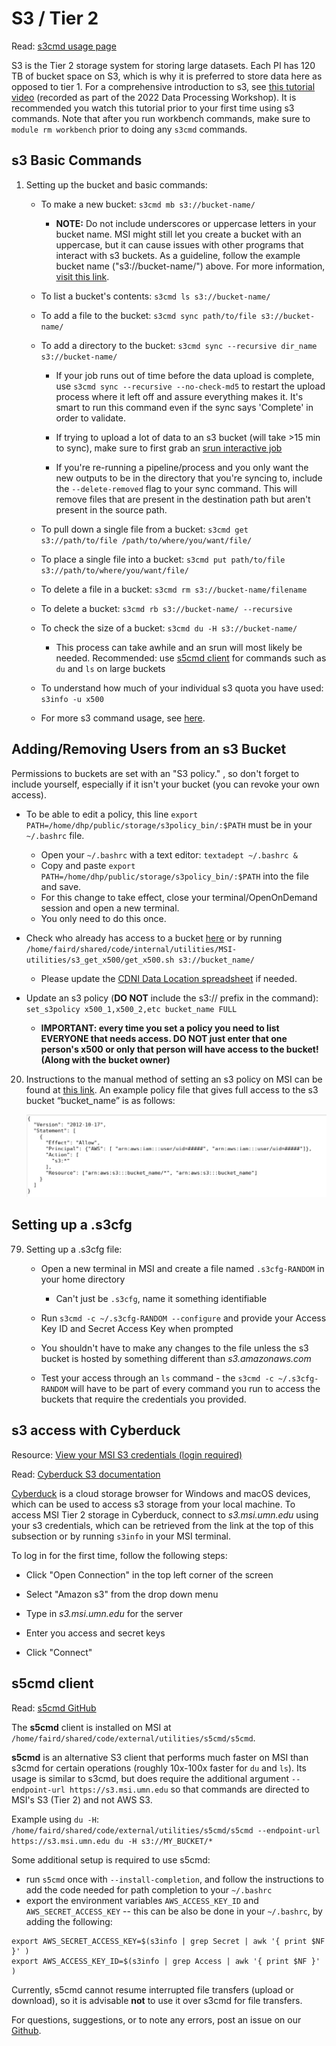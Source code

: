 # S3 / Tier 2

Read: [s3cmd usage page](https://s3tools.org/usage)


S3 is the Tier 2 storage system for storing large datasets. Each PI has 120 TB of bucket space on S3, which is why it is preferred to store data here as opposed to tier 1. For a comprehensive introduction to s3, see [this tutorial video](https://drive.google.com/drive/folders/1Oz3i5lbld5VmXGdhWagOMWYOIJmgrJA4) (recorded as part of the 2022 Data Processing Workshop). It is recommended you watch this tutorial prior to your first time using s3 commands. Note that after you run workbench commands, make sure to `module rm workbench` prior to doing any `s3cmd` commands.


## s3 Basic Commands

1. Setting up the bucket and basic commands:

    - To make a new bucket: `s3cmd mb s3://bucket-name/`

        - **NOTE:** Do not include underscores or uppercase letters in your bucket name. MSI might still let you create a bucket with an uppercase, but it can cause issues with other programs that interact with s3 buckets. As a guideline, follow the example bucket name ("s3://bucket-name/") above. For more information, [visit this link](https://docs.aws.amazon.com/AmazonS3/latest/userguide/bucketnamingrules.html).

    - To list a bucket's contents: `s3cmd ls s3://bucket-name/`

    - To add a file to the bucket: `s3cmd sync path/to/file s3://bucket-name/`
   
    - To add a directory to the bucket: `s3cmd sync --recursive dir_name s3://bucket-name/ `
        - If your job runs out of time before the data upload is complete, use `s3cmd sync --recursive --no-check-md5` to restart the upload process where it left off and assure 
        everything makes it. It's smart to run this command even if the sync says 'Complete' in order to validate. 

        - If trying to upload a lot of data to an s3 bucket (will take >15 min to sync), make sure to first grab an [srun interactive job](slurm_params.md)
          
        - If you're re-running a pipeline/process and you only want the new outputs to be in the directory that you're syncing to, include the `--delete-removed` flag to your sync command. This will remove files that are present in the destination path but aren't present in the source path.

    - To pull down a single file from a bucket: `s3cmd get s3://path/to/file /path/to/where/you/want/file/`

    - To place a single file into a bucket: `s3cmd put path/to/file s3://path/to/where/you/want/file/`

    - To delete a file in a bucket: `s3cmd rm s3://bucket-name/filename` 

    - To delete a bucket: `s3cmd rb s3://bucket-name/ --recursive` 

    - To check the size of a bucket: `s3cmd du -H s3://bucket-name/`

        - This process can take awhile and an srun will most likely be needed. Recommended: use [s5cmd client](#s5cmd-client) for commands such as `du` and `ls` on large buckets

    - To understand how much of your individual s3 quota you have used: `s3info -u x500`

    - For more s3 command usage, see [here](https://s3tools.org/usage).

## Adding/Removing Users from an s3 Bucket  

Permissions to buckets are set with an "S3 policy." , so don't forget to include yourself, especially if it isn't your bucket (you can revoke your own access).

- To be able to edit a policy, this line `export PATH=/home/dhp/public/storage/s3policy_bin/:$PATH` must be in your `~/.bashrc` file. 
    - Open your `~/.bashrc` with a text editor: `textadept ~/.bashrc &`
    - Copy and paste `export PATH=/home/dhp/public/storage/s3policy_bin/:$PATH` into the file and save.
    - For this change to take effect, close your terminal/OpenOnDemand session and open a new terminal.
    - You only need to do this once. 

- Check who already has access to a bucket [here](https://docs.google.com/spreadsheets/d/1QpKYJQqhuxoQhErBscAEev9npsd1RgKS8KdCL6FiuEo/edit?gid=0#gid=0) or by running `/home/faird/shared/code/internal/utilities/MSI-utilities/s3_get_x500/get_x500.sh s3://bucket_name/`
    
    - Please update the [CDNI Data Location spreadsheet](https://docs.google.com/spreadsheets/d/1QpKYJQqhuxoQhErBscAEev9npsd1RgKS8KdCL6FiuEo/edit?gid=0#gid=0) if needed. 

- Update an s3 policy (**DO NOT** include the s3:// prefix in the command): `set_s3policy x500_1,x500_2,etc bucket_name FULL` 

    - **IMPORTANT: every time you set a policy you need to list EVERYONE that needs access. DO NOT just enter that one person's x500 or only that person will have access to the bucket! (Along with the bucket owner)**

20. Instructions to the manual method of setting an s3 policy on MSI can be found at [this link](https://www.msi.umn.edu/support/faq/how-do-i-use-s3-buckets-share-data-tier-2-storage-other-users). An example policy file that gives full access to the s3 bucket  “bucket_name” is as follows:

    ![Example s3 policy](img/s3-policy.png)


## Setting up a .s3cfg

79. Setting up a .s3cfg file: 

    - Open a new terminal in MSI and create a file named `.s3cfg-RANDOM` in your home directory

        * Can't just be `.s3cfg`, name it something identifiable 

    - Run `s3cmd -c ~/.s3cfg-RANDOM --configure` and provide your Access Key ID and Secret Access Key when prompted

    - You shouldn't have to make any changes to the file unless the s3 bucket is hosted by something different than *s3.amazonaws.com*  

    - Test your access through an `ls` command - the `s3cmd -c ~/.s3cfg-RANDOM` will have to be part of every command you run to access the buckets that require the credentials you provided.

## s3 access with Cyberduck 
Resource: [View your MSI S3 credentials (login required)](https://www.msi.umn.edu/content/s3-credentials) 

Read: [Cyberduck S3 documentation](https://docs.cyberduck.io/protocols/s3/)

[Cyberduck](https://cyberduck.io/) is a cloud storage browser for Windows and macOS devices, which can be used to access s3 storage from your local machine. To access MSI Tier 2 storage in Cyberduck, connect to *s3.msi.umn.edu* using your s3 credentials, which can be retrieved from the link at the top of this subsection or by running `s3info` in your MSI terminal. 

To log in for the first time, follow the following steps:

- Click "Open Connection" in the top left corner of the screen

- Select "Amazon s3" from the drop down menu

- Type in *s3.msi.umn.edu* for the server 

- Enter you access and secret keys 

- Click "Connect"

## s5cmd client

Read: [s5cmd GitHub](https://github.com/peak/s5cmd)

The **s5cmd** client is installed on MSI at `/home/faird/shared/code/external/utilities/s5cmd/s5cmd`.

**s5cmd** is an alternative S3 client that performs much faster on MSI than s3cmd for certain operations (roughly 10x-100x faster for `du` and `ls`). Its usage is similar to s3cmd, but does require the additional argument  `--endpoint-url https://s3.msi.umn.edu` so that commands are directed to MSI's S3 (Tier 2) and not AWS S3.

Example using `du -H`: `/home/faird/shared/code/external/utilities/s5cmd/s5cmd --endpoint-url https://s3.msi.umn.edu du -H s3://MY_BUCKET/*`

Some additional setup is required to use s5cmd:

- run `s5cmd` once with `--install-completion`, and follow the instructions to add the code needed for path completion to your `~/.bashrc`
- export the environment variables `AWS_ACCESS_KEY_ID` and `AWS_SECRET_ACCESS_KEY` -- this can be also be done in your `~/.bashrc`, by adding the following:
```
export AWS_SECRET_ACCESS_KEY=$(s3info | grep Secret | awk '{ print $NF }' )
export AWS_ACCESS_KEY_ID=$(s3info | grep Access | awk '{ print $NF }' )
```

Currently, s5cmd cannot resume interrupted file transfers (upload or download), so it is advisable **not** to use it over s3cmd for file transfers.


For questions, suggestions, or to note any errors, post an issue on our [Github](https://github.com/DCAN-Labs/cdni-brain/issues).
